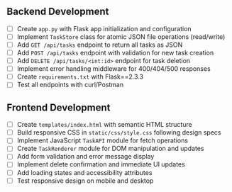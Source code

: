 ## Backend Development
- [ ] Create `app.py` with Flask app initialization and configuration
- [ ] Implement `TaskStore` class for atomic JSON file operations (read/write)
- [ ] Add `GET /api/tasks` endpoint to return all tasks as JSON
- [ ] Add `POST /api/tasks` endpoint with validation for new task creation
- [ ] Add `DELETE /api/tasks/<int:id>` endpoint for task deletion
- [ ] Implement error handling middleware for 400/404/500 responses
- [ ] Create `requirements.txt` with Flask==2.3.3
- [ ] Test all endpoints with curl/Postman

## Frontend Development
- [ ] Create `templates/index.html` with semantic HTML structure
- [ ] Build responsive CSS in `static/css/style.css` following design specs
- [ ] Implement JavaScript `TaskAPI` module for fetch operations
- [ ] Create `TaskRenderer` module for DOM manipulation and updates
- [ ] Add form validation and error message display
- [ ] Implement delete confirmation and immediate UI updates
- [ ] Add loading states and accessibility attributes
- [ ] Test responsive design on mobile and desktop